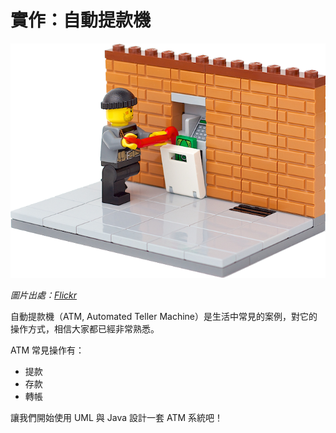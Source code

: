 # 實作：自動提款機

![ATM](atm-lego.png)

*圖片出處：[Flickr](http://goo.gl/GbPP79)*

自動提款機（ATM, Automated Teller Machine）是生活中常見的案例，對它的操作方式，相信大家都已經非常熟悉。

ATM 常見操作有：

* 提款
* 存款
* 轉帳

讓我們開始使用 UML 與 Java 設計一套 ATM 系統吧！


